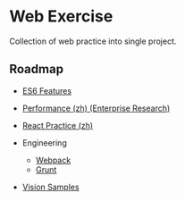 # Web Exercise

Collection of web practice into single project.


## Roadmap

- [ES6 Features](./es6)

- [Performance (zh) (Enterprise Research)](./performance/research/README.md)

- [React Practice (zh)](./react-practice)

- Engineering
  - [Webpack](./engineering/webpack)
  - [Grunt](./engineering/grunt)

- [Vision Samples](./vision-samples)
